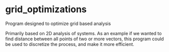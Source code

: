 # grid_optimizations
Program designed to optimize grid based analysis

Primarily based on 2D analysis of systems. As an example if we wanted to find distance between all points of two or more vectors, this program could be used to discretize the process, and make it more efficient. 
